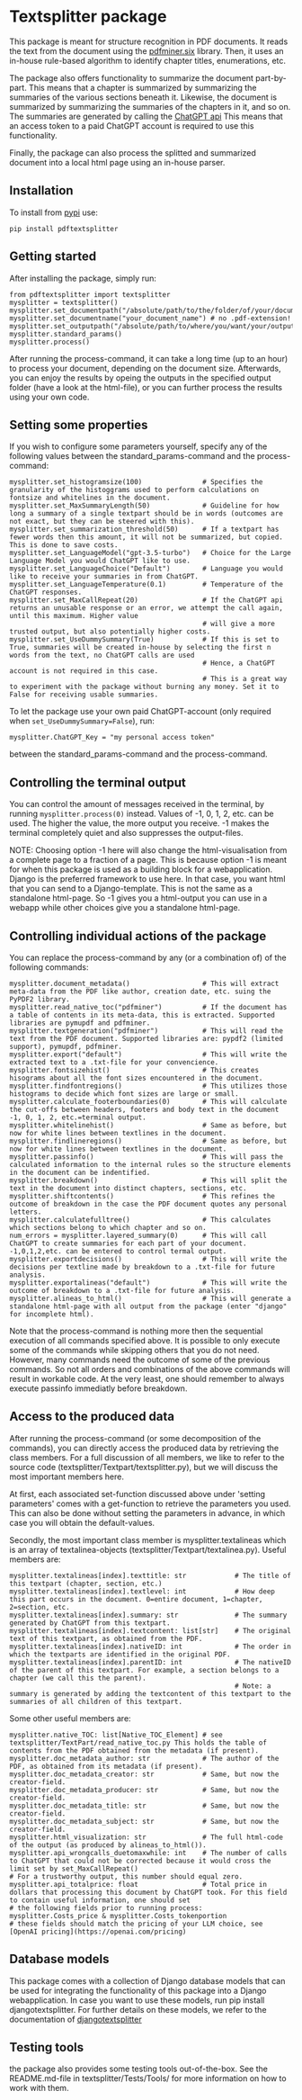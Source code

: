 # Textsplitter package

This package is meant for structure recognition in PDF documents. It reads
the text from the document using the [pdfminer.six](https://pypi.org/project/pdfminer.six/) library.
Then, it uses an in-house rule-based algorithm to identify chapter titles,
enumerations, etc.


The package also offers functionality to summarize the
document part-by-part. This means that a chapter is summarized by summarizing the
summaries of the various sections beneath it. Likewise, the document is summarized
by summarizing the summaries of the chapters in it, and so on. The summaries
are generated by calling the [ChatGPT api](https://platform.openai.com/docs/api-reference/introduction)
This means that an access token to a paid ChatGPT account is required to use this functionality.


Finally, the package can also process the splitted and summarized document into
a local html page using an in-house parser.

## Installation

To install from [pypi](https://pypi.org/project/pdftextsplitter/) use:

```
pip install pdftextsplitter
```

## Getting started

After installing the package, simply run:
```python3
from pdftextsplitter import textsplitter 
mysplitter = textsplitter() 
mysplitter.set_documentpath("/absolute/path/to/the/folder/of/your/document/") 
mysplitter.set_documentname("your_document_name") # no .pdf-extension! 
mysplitter.set_outputpath("/absolute/path/to/where/you/want/your/outputs/") 
mysplitter.standard_params() 
mysplitter.process() 
```
After running the process-command, it can take a long time (up to an hour) to process your document, depending on the document size.
Afterwards, you can enjoy the results by opeing the outputs in the specified output folder (have a look at the html-file),
or you can further process the results using your own code.

## Setting some properties

If you wish to configure some parameters yourself, specify any of the following values between the standard_params-command and the process-command: 
```
mysplitter.set_histogramsize(100)               # Specifies the granularity of the histoggrams used to perform calculations on fontsize and whitelines in the document. 
mysplitter.set_MaxSummaryLength(50)             # Guideline for how long a summary of a single textpart should be in words (outcomes are not exact, but they can be steered with this). 
mysplitter.set_summarization_threshold(50)      # If a textpart has fewer words then this amount, it will not be summarized, but copied. This is done to save costs. 
mysplitter.set_LanguageModel("gpt-3.5-turbo")   # Choice for the Large Language Model you would ChatGPT like to use. 
mysplitter.set_LanguageChoice("Default")        # Language you would like to receive your summaries in from ChatGPT. 
mysplitter.set_LanguageTemperature(0.1)         # Temperature of the ChatGPT responses. 
mysplitter.set_MaxCallRepeat(20)                # If the ChatGPT api returns an unusable response or an error, we attempt the call again, until this maximum. Higher value 
                                                # will give a more trusted output, but also potentially higher costs. 
mysplitter.set_UseDummySummary(True)            # If this is set to True, summaries will be created in-house by selecting the first n words from the text, no ChatGPT calls are used 
                                                # Hence, a ChatGPT account is not required in this case. 
                                                # This is a great way to experiment with the package without burning any money. Set it to False for receiving usable summaries. 
```

To let the package use your own paid ChatGPT-account (only required when 
`set_UseDummySummary=False`), run: 
```
mysplitter.ChatGPT_Key = "my personal access token"
```
between the standard_params-command and the process-command.

## Controlling the terminal output

You can control the amount of messages received in the terminal, by running 
`mysplitter.process(0)` instead. Values of -1, 0, 1, 2, etc. can be used. The higher 
the value, the more output you receive. -1 makes the terminal completely quiet and also suppresses the output-files. 

NOTE: Choosing option -1 here will also change the html-visualisation from a complete page to a fraction of a page. This is because option -1 is meant for when this package is used as a building block for a webapplication. Django is the preferred framework to use here. In that case, you want html that you can send to a Django-template. This is not the same as a standalone html-page.
So -1 gives you a html-output you can use in a webapp while other choices give you a standalone html-page.

## Controlling individual actions of the package

You can replace the process-command by any (or a combination of) of the following commands: 
```python3
mysplitter.document_metadata()                  # This will extract meta-data from the PDF like author, creation date, etc. suing the PyPDF2 library. 
mysplitter.read_native_toc("pdfminer")          # If the document has a table of contents in its meta-data, this is extracted. Supported libraries are pymupdf and pdfminer. 
mysplitter.textgeneration("pdfminer")           # This will read the text from the PDF document. Supported libraries are: pypdf2 (limited support), pymupdf, pdfminer. 
mysplitter.export("default")                    # This will write the extracted text to a .txt-file for your convencience. 
mysplitter.fontsizehist()                       # This creates hisograms about all the font sizes encountered in the document. 
mysplitter.findfontregions()                    # This utilizes those histograms to decide which font sizes are large or small. 
mysplitter.calculate_footerboundaries(0)        # This will calculate the cut-offs between headers, footers and body text in the document -1, 0, 1, 2, etc.=terminal output. 
mysplitter.whitelinehist()                      # Same as before, but now for white lines between textlines in the document. 
mysplitter.findlineregions()                    # Same as before, but now for white lines between textlines in the document. 
mysplitter.passinfo()                           # This will pass the calculated information to the internal rules so the structure elements in the document can be indentified. 
mysplitter.breakdown()                          # This will split the text in the document into distinct chapters, sections, etc. 
mysplitter.shiftcontents()                      # This refines the outcome of breakdown in the case the PDF document quotes any personal letters. 
mysplitter.calculatefulltree()                  # This calculates which sections belong to which chapter and so on. 
num_errors = mysplitter.layered_summary(0)      # This will call ChatGPT to create summaries for each part of your document. -1,0,1,2,etc. can be entered to control termal output. 
mysplitter.exportdecisions()                    # This will write the decisions per textline made by breakdown to a .txt-file for future analysis. 
mysplitter.exportalineas("default")             # This will write the outcome of breakdown to a .txt-file for future analysis. 
mysplitter.alineas_to_html()                    # This will generate a standalone html-page with all output from the package (enter "django" for incomplete html). 
```

Note that the process-command is nothing more then the sequential execution of all commands specified above. It is possible to only execute some of the commands while skipping others that you do not need. However, many commands need the outcome of some of the previous commands. So not all orders and combinations of the above commands will result in workable code. At the very least, one should remember to always execute passinfo immediatly before breakdown.

## Access to the produced data

After running the process-command (or some decomposition of the commands), you can directly access the produced data by retrieving the class members. For a full discussion of all members, we like to refer to the source code (textsplitter/Textpart/textsplitter.py), but we will discuss the most important members here. 

At first, each associated set-function discussed above under 'setting parameters' comes with a get-function to retrieve the parameters you used. This can also be done without setting the parameters in advance, in which case you will obtain the default-values. 

Secondly, the most important class member is mysplitter.textalineas which is an array of textalinea-objects (textsplitter/Textpart/textalinea.py). Useful members are: 
```python3
mysplitter.textalineas[index].texttitle: str            # The title of this textpart (chapter, section, etc.) 
mysplitter.textalineas[index].textlevel: int            # How deep this part occurs in the document. 0=entire document, 1=chapter, 2=section, etc. 
mysplitter.textalineas[index].summary: str              # The summary generated by ChatGPT from this textpart. 
mysplitter.textalineas[index].textcontent: list[str]    # The original text of this textpart, as obtained from the PDF. 
mysplitter.textalineas[index].nativeID: int             # The order in which the textparts are identified in the original PDF. 
mysplitter.textalineas[index].parentID: int             # The nativeID of the parent of this textpart. For example, a section belongs to a chapter (we call this the parent). 
                                                        # Note: a summary is generated by adding the textcontent of this textpart to the summaries of all children of this textpart. 
```                                                      

Some other useful members are: 
```python3
mysplitter.native_TOC: list[Native_TOC_Element] # see textsplitter/TextPart/read_native_toc.py This holds the table of contents from the PDF obtained from the metadata (if present). 
mysplitter.doc_metadata_author: str             # The author of the PDF, as obtained from its metadata (if present). 
mysplitter.doc_metadata_creator: str            # Same, but now the creator-field. 
mysplitter.doc_metadata_producer: str           # Same, but now the creator-field. 
mysplitter.doc_metadata_title: str              # Same, but now the creator-field. 
mysplitter.doc_metadata_subject: str            # Same, but now the creator-field. 
mysplitter.html_visualization: str              # The full html-code of the output (as produced by alineas_to_html()). 
mysplitter.api_wrongcalls_duetomaxwhile: int    # The number of calls to ChatGPT that could not be corrected because it would cross the limit set by set_MaxCallRepeat() 
# For a trustworthy output, this number should equal zero. 
mysplitter.api_totalprice: float                # Total price in dollars that processing this document by ChatGPT took. For this field to contain useful information, one should set 
# the following fields prior to running process: mysplitter.Costs_price & mysplitter.Costs_tokenportion 
# these fields should match the pricing of your LLM choice, see [OpenAI pricing](https://openai.com/pricing) 
```

## Database models

This package comes with a collection of Django database models that can be used for integrating the functionality of this package into a Django webapplication. In case you want to use these models, run pip install djangotextsplitter. For further details on these models, we refer to the documentation of [djangotextsplitter](https://pypi.org/project/djangotextsplitter/)

## Testing tools

the package also provides some testing tools out-of-the-box. See the README.md-file in textsplitter/Tests/Tools/ for more information on how to work with them.
